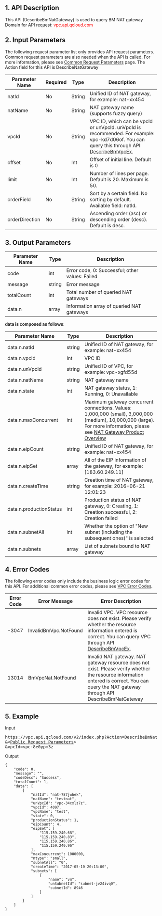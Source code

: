 ﻿## 1. API Description

This API (DescribeBmNatGateway) is used to query BM NAT gateway
Domain for API request: <font style="color:red">vpc.api.qcloud.com</font>


## 2. Input Parameters
The following request parameter list only provides API request parameters. Common request parameters are also needed when the API is called. For more information, please see <a href="/doc/api/372/4153" title="Common Request Parameters">Common Request Parameters</a> page. The Action field for this API is DescribeNatGateway

| Parameter Name | Required | Type | Description |
|---------|---------|---------|---------|
| natId | No | String | Unified ID of NAT gateway, for example: nat-xx454 |
| natName | No | String | NAT gateway name (supports fuzzy query) |
| vpcId | No | String | VPC ID, which can be vpcId or unVpcId. unVpcId is recommended. For example: vpc-kd7d06of. You can query this through API <a href="https://www.qcloud.com/document/api/386/6646" title="DescribeBmVpcEx">DescribeBmVpcEx</a>. |
| offset | No | Int | Offset of initial line. Default is 0 |
| limit | No | Int | Number of lines per page. Default is 20. Maximum is 50. |
| orderField | No | String | Sort by a certain field. No sorting by default. <br>Available field: natId. |
| orderDirection | No | String | Ascending order (asc) or descending order (desc). Default is desc. |


## 3. Output Parameters

| Parameter Name | Type | Description |
|---------|---------|---------|
| code | int | Error code, 0:  Successful; other values:  Failed |
| message | string | Error message |
| totalCount | int | Total number of queried NAT gateways |
| data.n | array | Information array of queried NAT gateways |

**data is composed as follows:**

| Parameter Name | Type | Description |
|---------|---------|---------|
| data.n.natId | string | Unified ID of NAT gateway, for example: nat-xx454 |
| data.n.vpcId | Int | VPC ID |
| data.n.unVpcId | string | Unified ID of VPC, for example: vpc-xgfd55d |
| data.n.natName | string | NAT gateway name |
| data.n.state | int | NAT gateway status, 1: Running, 0: Unavailable |
| data.n.maxConcurrent | int | Maximum gateway concurrent connections. Values: 1,000,000 (small), 3,000,000 (medium), 10,000,000 (large). For more information, please see <a href="">NAT Gateway Product Overview</a> |
| data.n.eipCount | string | Unified ID of NAT gateway, for example: nat-xx454 |
| data.n.eipSet | array | All of the EIP information of the gateway, for example:[183.60.249.11] |
| data.n.createTime | string | Creation time of NAT gateway, for example: 2016-06-21 12:01:23 |
| data.n.productionStatus | int | Production status of NAT gateway, 0:  Creating, 1:  Creation successful, 2:  Creation failed |
| data.n.subnetAll | int | Whether the option of "New subnet (including the subsequent ones)" is selected |
| data.n.subnets | array | List of subnets bound to NAT gateway |

 ## 4. Error Codes
 The following error codes only include the business logic error codes for this API. For additional common error codes, please see <a href="https://www.qcloud.com/doc/api/245/4924" title="VPC Error Codes">VPC Error Codes</a>.
 
| Error Code | Error Message | Error Description |
|---------|---------|---------|
| -3047 | InvalidBmVpc.NotFound | Invalid VPC. VPC resource does not exist. Please verify whether the resource information entered is correct. You can query VPC through API <a href="https://www.qcloud.com/document/api/386/6646" title="DescribeBmVpcEx">DescribeBmVpcEx</a>.  |
| 13014 | BmVpcNat.NotFound | Invalid NAT gateway. NAT gateway resource does not exist. Please verify whether the resource information entered is correct. You can query the NAT gateway through API DescribeBmNatGateway |  |

## 5. Example
Input
<pre>
https://vpc.api.qcloud.com/v2/index.php?Action=DescribeBmNatGateway
&<<a href="https://www.qcloud.com/doc/api/229/6976">Public Request Parameters</a>>
&vpcId=vpc-8e0ypm3z
</pre>
Output
```
{
    "code": 0,
    "message": "",
    "codeDesc": "Success",
    "totalCount": 1,
    "data": [
        {
            "natId": "nat-787jwhek",
            "natName": "testnat",
            "unVpcId": "vpc-34cxlz7z",
            "vpcId": 4097,
            "vpcName": "test",
            "state": 0,
            "productionStatus": 1,
            "eipCount": 4,
            "eipSet": [
                "115.159.240.68",
                "115.159.240.83",
                "115.159.240.86",
                "115.159.240.96"
            ],
            "maxConcurrent": 1000000,
            "ntype": "small",
            "subnetAll": "0",
            "createTime": "2017-05-10 20:13:00",
            "subnets": [
                {
                    "name": "vm",
                    "unSubnetId": "subnet-jv24ivq0",
                    "subnetId": 8946
                }
            ]
        }
    ]
}
```



